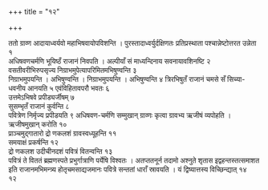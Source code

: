 +++
title = "१२"

+++
 

ततो ग्राव्ण आदायाध्वर्यवो महाभिषवायोपविशन्ति ।
पुरस्तादाध्वर्युर्दक्षिणतः
प्रतिप्रस्थाता पश्चान्नेष्टोत्तरत उन्नेता १  
अधिषवणचर्मणि भूयिष्ठँ राजानं
निवपति । अल्पीयाँ सं माध्यन्दिनाय सवनायावशिनष्टि २  
वसतीवरीभिरुपसृज्य
निग्राभमुपेत्यापरिमितमभिषुण्वन्ति ३  
निग्राभमुपयन्ति ।
अभिषुण्वन्ति । निग्राभमुपयन्ति । अभिषुण्वन्ति ४
त्रिरभिषुतँ राजानं चमसे सँ सिच्या-धवनीय आनयति ५
एवंविहितावपरौ भवतः ६  
उत्तमेऽभिषवे प्रपीड्यर्जीषम्
७  
सुसम्भृतँ राजानं कुर्वन्ति ८  
पवित्रेण निर्मृज्य प्रपीडयति ९
अधिषवण-चर्मणि सम्मुखान् ग्राव्णः कृत्वा ग्रावभ्य ऋजीषं
व्यपोहति । ऋजीषमुखान् करोति १०  
प्राञ्चमुद्गातारो द्रो णकलशं
ग्रावस्वध्यूहन्ति ११  
समयाक्षं प्रकर्षन्ति १२  
द्रो
णकलश उदीचीनदशं पवित्रं वितन्वन्ति १३  
पवित्रं ते विततं ब्रह्मणस्पते
प्रभुर्गात्राणि पर्येषि विश्वतः । अतप्ततनूर्न तदामो अश्नुते
शृतास इद्वहन्तस्तत्समाशत इति राजानमभिमन्त्र्य
होतृचमसाद्यजमानः पवित्रे सन्ततां धाराँ
स्रावयति । यं द्विष्यात्तस्य विच्छिन्द्यात् १४  
१२
